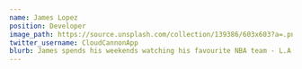 ```yaml
---
name: James Lopez
position: Developer
image_path: https://source.unsplash.com/collection/139386/603x603?a=.png
twitter_username: CloudCannonApp
blurb: James spends his weekends watching his favourite NBA team - L.A. Clippers.
---
```

